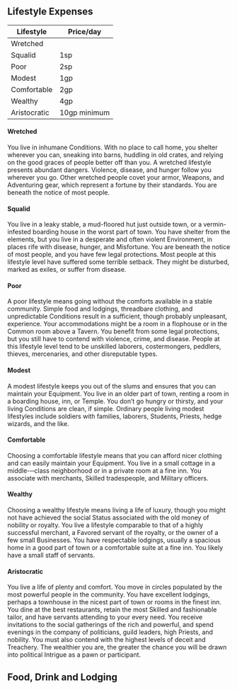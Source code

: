 ## Lifestyle Expenses

| Lifestyle | Price/day|
|---|---|
| Wretched |   |
| Squalid | 1sp |
| Poor | 2sp |
| Modest | 1gp |
| Comfortable | 2gp |
| Wealthy | 4gp |
| Aristocratic | 10gp minimum |

#### Wretched
You live in inhumane Conditions. With no place to call home, you shelter wherever you can, sneaking into barns, huddling in old crates, and relying on the good graces of people better off than you. A wretched lifestyle presents abundant dangers. Violence, disease, and hunger follow you wherever you go. Other wretched people covet your armor, Weapons, and Adventuring gear, which represent a fortune by their standards. You are beneath the notice of most people.

#### Squalid
You live in a leaky stable, a mud-floored hut just outside town, or a vermin-infested boarding house in the worst part of town. You have shelter from the elements, but you live in a desperate and often violent Environment, in places rife with disease, hunger, and Misfortune. You are beneath the notice of most people, and you have few legal protections. Most people at this lifestyle level have suffered some terrible setback. They might be disturbed, marked as exiles, or suffer from disease.

#### Poor
A poor lifestyle means going without the comforts available in a stable community. Simple food and lodgings, threadbare clothing, and unpredictable Conditions result in a sufficient, though probably unpleasant, experience. Your accommodations might be a room in a flophouse or in the Common room above a Tavern. You benefit from some legal protections, but you still have to contend with violence, crime, and disease. People at this lifestyle level tend to be unskilled laborers, costermongers, peddlers, thieves, mercenaries, and other disreputable types.

#### Modest
A modest lifestyle keeps you out of the slums and ensures that you can maintain your Equipment. You live in an older part of town, renting a room in a boarding house, inn, or Temple. You don’t go hungry or thirsty, and your living Conditions are clean, if simple. Ordinary people living modest lifestyles include soldiers with families, laborers, Students, Priests, hedge wizards, and the like.

#### Comfortable
Choosing a comfortable lifestyle means that you can afford nicer clothing and can easily maintain your Equipment. You live in a small cottage in a middle-­‐‑class neighborhood or in a private room at a fine inn. You associate with merchants, Skilled tradespeople, and Military officers.

#### Wealthy
Choosing a wealthy lifestyle means living a life of luxury, though you might not have achieved the social Status associated with the old money of nobility or royalty. You live a lifestyle comparable to that of a highly successful merchant, a Favored servant of the royalty, or the owner of a few small Businesses. You have respectable lodgings, usually a spacious home in a good part of town or a comfortable suite at a fine inn. You likely have a small staff of servants.

#### Aristocratic
You live a life of plenty and comfort. You move in circles populated by the most powerful people in the community. You have excellent lodgings, perhaps a townhouse in the nicest part of town or rooms in the finest inn. You dine at the best restaurants, retain the most Skilled and fashionable tailor, and have servants attending to your every need. You receive invitations to the social gatherings of the rich and powerful, and spend evenings in the company of politicians, guild leaders, high Priests, and nobility. You must also contend with the highest levels of deceit and Treachery. The wealthier you are, the greater the chance you will be drawn into political Intrigue as a pawn or participant.


## Food, Drink and Lodging
